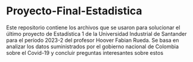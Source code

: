 # Proyecto-Final-Estadistica
Este repositorio contiene los archivos que se usaron para solucionar el último proyecto de Estadística 1 de la Universidad Industrial de Santander para el período 2023-2 del profesor Hoover Fabian Rueda. Se basa en analizar los datos suministrados por el gobierno nacional de Colombia sobre el Covid-19 y concluir preguntas interesantes sobre estos
